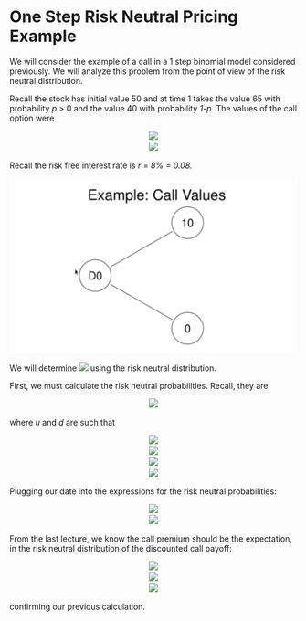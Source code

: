 <h1>One Step Risk Neutral Pricing Example</h1>
We will consider the example of a call in a 1 step binomial model considered previously. We will analyze this problem from the point of view of the risk neutral distribution.

Recall the stock has initial value 50 and at time 1 takes the value 65 with probability _p_ > 0 and the value 40 with probability _1-p_. The values of the call option were

<p align="center">
<img src="https://render.githubusercontent.com/render/math?math=D_{1} \( %2B ) = \max \( 0, 65-55) = 10"><br>
  <img src="https://render.githubusercontent.com/render/math?math=D_{1} \( - ) = \max \( 0, 40-55) = 0"><br>
</p>

Recall the risk free interest rate is _r = 8% = 0.08._

<img src="../Images/S6_Example_call_values.png" alt="Call Values"/>

We will determine <img src="https://render.githubusercontent.com/render/math?math=D_{0}"> using the risk neutral distribution.

First, we must calculate the risk neutral probabilities. Recall, they are

<p align="center">
<img src="https://render.githubusercontent.com/render/math?math=\tilde{p} = \frac{1 %2B r - d}{u -d} \: \: \text{and} \: \: \tilde{q} = \frac{u - 1- r}{u -d}">
</p>

where _u_ and _d_ are such that

<p align="center">
<img src="https://render.githubusercontent.com/render/math?math=S_{1} \( %2B ) = uS_{0} \:\: \text{and} \:\: S_{1} \( - ) = dS_{0}"><br>
  <img src="https://render.githubusercontent.com/render/math?math=\rightarrow u = \frac{S_{1} \( %2B )}{S_{0}} \:\: \text{and} \:\: d = frac{S_{1} \( - )}{S_{0}}"><br>
  <img src="https://render.githubusercontent.com/render/math?math=\rightarrow u = \frac{65}{50} \:\: \text{and} \:\: d = frac{40}{50}"><br>
  <img src="https://render.githubusercontent.com/render/math?math=\rightarrow u = 1.3 \:\: \text{and} \:\: d = 0.8">
</p>

Plugging our date into the expressions for the risk neutral probabilities:

<p align="center">
<img src="https://render.githubusercontent.com/render/math?math=\tilde{p} = \frac{1 %2B 0.08 - 0.8}{1.3 - 0.8} \: \: \text{and} \: \: \tilde{q} = \frac{1.3 - 1- 0.08}{1.3 - 0.8}"><br>
  <img src="https://render.githubusercontent.com/render/math?math=\rightarrow \tilde{p} = 0.56 \: \: \text{and} \: \: \tilde{q} = 0.44"><br>
</p>

From the last lecture, we know the call premium should be the expectation, in the risk neutral distribution of the discounted call payoff: 

<p align="center">
<img src="https://render.githubusercontent.com/render/math?math=D_{0} = E^{\tilde{p}} \[ \frac{D_{1}}{ 1 %2B e} ]"><br>
  <img src="https://render.githubusercontent.com/render/math?math== \tilde{p} \frac{D_{1} \( %2B )}{1 %2B r} %2B \tilde{q} \frac{D_{1} \( - ) }{1 %2B r}"><br>
  <img src="https://render.githubusercontent.com/render/math?math== \( 0.56 ) \frac{10}{1.08} %2B \( 0.44 ) \frac{0}{1.08} = 5.19"><br>
</p>

confirming our previous calculation.

